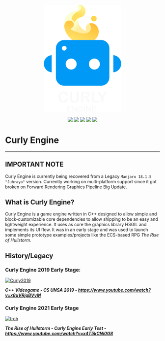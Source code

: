 <p align="center">
    <a href="#"><img src="other/res/curly-text.png?raw=true" width="50%"></a>
</p>

<p align="center">
    <!--<a href="https://github.com/AsulconS/Curly-Engine/releases/tag/v0.1.0"><img src="https://img.shields.io/github/v/release/AsulconS/Curly-Engine"></a>-->
    <a href="#"><img src="https://img.shields.io/github/last-commit/AsulconS/Curly-Engine"></a>
    <a href="#"><img src="https://img.shields.io/github/commit-activity/y/AsulconS/Curly-Engine"></a>
    <a href="https://github.com/AsulconS/Curly-Engine/issues"><img src="https://img.shields.io/github/issues/AsulconS/Curly-Engine"></a>
    <a href="https://github.com/AsulconS/Curly-Engine/pulls"><img src="https://img.shields.io/github/issues-pr/AsulconS/Curly-Engine"></a>
    <a href="#"><img src="https://img.shields.io/github/stars/AsulconS/Curly-Engine"></a>
</p>

# Curly Engine
---

## IMPORTANT NOTE

Curly Engine is currently being recovered from a Legacy `Manjaro 18.1.5 "Juhraya"` version. Currently working on multi-platform support since it got broken on Forward Rendering Graphics Pipeline Big Update.

## What is Curly Engine?

Curly Engine is a game engine written in C++ designed to allow simple and block-customizable core dependencies to allow shipping to be an easy and lightweight experience. It uses as core the graphics library HSGIL and implements its UI flow. It was in an early stage and was used to launch some simple prototype examples/projects like the ECS-based RPG _The Rise of Hullstorm_.

## History/Legacy

### Curly Engine 2019 Early Stage:

[![Curly2019](https://img.youtube.com/vi/x8uVRjqBVvM/0.jpg)](https://www.youtube.com/watch?v=x8uVRjqBVvM)

***C++ Videogame - CS UNSA 2019 - https://www.youtube.com/watch?v=x8uVRjqBVvM***

### Curly Engine 2021 Early Stage

[![troh](https://github.com/AsulconS/Curly-Engine/assets/42551197/b46bad25-9074-428f-8d2c-5b28ac60a4a4)](https://www.youtube.com/watch?v=x4T5kCNi0G8)

***The Rise of Hullstorm - Curly Engine Early Test - https://www.youtube.com/watch?v=x4T5kCNi0G8***
